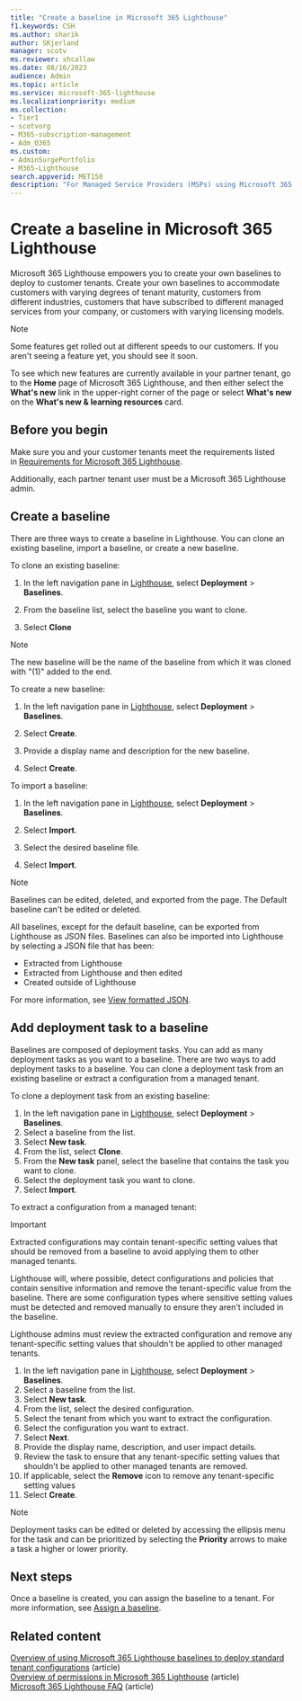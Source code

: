 ```yaml
---
title: "Create a baseline in Microsoft 365 Lighthouse"
f1.keywords: CSH
ms.author: sharik
author: SKjerland
manager: scotv
ms.reviewer: shcallaw
ms.date: 08/16/2023
audience: Admin
ms.topic: article
ms.service: microsoft-365-lighthouse
ms.localizationpriority: medium
ms.collection:
- Tier1
- scotvorg
- M365-subscription-management
- Adm_O365
ms.custom:
- AdminSurgePortfolio
- M365-Lighthouse                         
search.appverid: MET150
description: "For Managed Service Providers (MSPs) using Microsoft 365 Lighthouse, learn how to create a custom baseline."
---
```


# Create a baseline in Microsoft 365 Lighthouse

Microsoft 365 Lighthouse empowers you to create your own baselines to deploy to customer tenants. Create your own baselines to accommodate customers with varying degrees of tenant maturity, customers from different industries, customers that have subscribed to different managed services from your company, or customers with varying licensing models.

> [!NOTE]
> Some features get rolled out at different speeds to our customers. If you aren't seeing a feature yet, you should see it soon.
>
> To see which new features are currently available in your partner tenant, go to the **Home** page of Microsoft 365 Lighthouse, and then either select the **What's new** link in the upper-right corner of the page or select **What's new** on the **What's new & learning resources** card.

## Before you begin

Make sure you and your customer tenants meet the requirements listed in [Requirements for Microsoft 365 Lighthouse](m365-lighthouse-requirements.md).

Additionally, each partner tenant user must be a Microsoft 365 Lighthouse admin.

## Create a baseline

There are three ways to create a baseline in Lighthouse. You can clone an existing baseline, import a baseline, or create a new baseline.

To clone an existing baseline:

1. In the left navigation pane in <a href="https://go.microsoft.com/fwlink/p/?linkid=2168110" target="_blank">Lighthouse</a>, select **Deployment** > **Baselines**.

2. From the baseline list, select the baseline you want to clone.

3. Select **Clone**

> [!NOTE]
> The new baseline will be the name of the baseline from which it was cloned with "(1)" added to the end.

To create a new baseline:

1. In the left navigation pane in <a href="https://go.microsoft.com/fwlink/p/?linkid=2168110" target="_blank">Lighthouse</a>, select **Deployment** > **Baselines**.

2. Select **Create**.

3. Provide a display name and description for the new baseline.

4. Select **Create**.

To import a baseline:

1. In the left navigation pane in <a href="https://go.microsoft.com/fwlink/p/?linkid=2168110" target="_blank">Lighthouse</a>, select **Deployment** > **Baselines**.

2. Select **Import**.

3. Select the desired baseline file.

4. Select **Import**.

> [!NOTE]
> Baselines can be edited, deleted, and exported from the page. The Default baseline can't be edited or deleted.
>
> All baselines, except for the default baseline, can be exported from Lighthouse as JSON files. Baselines can also be imported into Lighthouse by selecting a JSON file that has been:
>
>- Extracted from Lighthouse
>- Extracted from Lighthouse and then edited
>- Created outside of Lighthouse
>
>For more information, see [View formatted JSON](/microsoft-edge/devtools-guide-chromium/json-viewer/json-viewer).

## Add deployment task to a baseline

Baselines are composed of deployment tasks. You can add as many deployment tasks as you want to a baseline. There are two ways to add deployment tasks to a baseline. You can clone a deployment task from an existing baseline or extract a configuration from a managed tenant.

To clone a deployment task from an existing baseline:

1. In the left navigation pane in <a href="https://go.microsoft.com/fwlink/p/?linkid=2168110" target="_blank">Lighthouse</a>, select **Deployment** > **Baselines**.
2. Select a baseline from the list.
3. Select **New task**.
4. From the list, select **Clone**.
5. From the **New task** panel, select the baseline that contains the task you want to clone.
6. Select the deployment task you want to clone.
7. Select **Import**.

To extract a configuration from a managed tenant:

> [!IMPORTANT]
> Extracted configurations may contain tenant-specific setting values that should be removed from a baseline to avoid applying them to other managed tenants.

Lighthouse will, where possible, detect configurations and policies that contain sensitive information and remove the tenant-specific value from the baseline. There are some configuration types where sensitive setting values must be detected and removed manually to ensure they aren't included in the baseline.

Lighthouse admins must review the extracted configuration and remove any tenant-specific setting values that shouldn't be applied to other managed tenants.

1. In the left navigation pane in <a href="https://go.microsoft.com/fwlink/p/?linkid=2168110" target="_blank">Lighthouse</a>, select **Deployment** > **Baselines**.
2. Select a baseline from the list.
3. Select **New task**.
4. From the list, select the desired configuration.
5. Select the tenant from which you want to extract the configuration.
6. Select the configuration you want to extract.
7. Select **Next**.
8. Provide the display name, description, and user impact details.
9. Review the task to ensure that any tenant-specific setting values that shouldn't be applied to other managed tenants are removed.
10. If applicable, select the **Remove** icon to remove any tenant-specific setting values
11. Select **Create**.

> [!NOTE]
> Deployment tasks can be edited or deleted by accessing the ellipsis menu for the task and can be prioritized by selecting the **Priority** arrows to make a task a higher or lower priority.

## Next steps

Once a baseline is created, you can assign the baseline to a tenant. For more information, see [Assign a baseline](m365-lighthouse-assign-a-baseline.md).

## Related content

[Overview of using Microsoft 365 Lighthouse baselines to deploy standard tenant configurations](m365-lighthouse-deploy-standard-tenant-configurations-overview.md) (article)\
[Overview of permissions in Microsoft 365 Lighthouse](m365-lighthouse-overview-of-permissions.md) (article)\
[Microsoft 365 Lighthouse FAQ](m365-lighthouse-faq.yml) (article)
